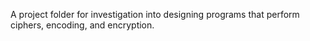 A project folder for investigation into designing programs that perform ciphers, encoding, and encryption.
